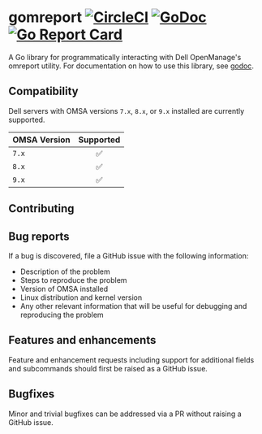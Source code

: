 # gomreport [![CircleCI](https://circleci.com/gh/bobmshannon/gomreport.svg?style=svg)](https://circleci.com/gh/bobmshannon/gomreport) [![GoDoc](https://godoc.org/github.com/bobmshannon/gomreport?status.svg)](https://godoc.org/github.com/bobmshannon/gomreport) [![Go Report Card](https://goreportcard.com/badge/github.com/bobmshannon/gomreport)](https://goreportcard.com/report/github.com/bobmshannon/gomreport)
A Go library for programmatically interacting with Dell OpenManage's omreport utility. For documentation on how to use this library, see [godoc](https://godoc.org/github.com/bobmshannon/gomreport).

## Compatibility

Dell servers with OMSA versions `7.x`, `8.x`, or `9.x` installed are currently supported.

| OMSA Version  | Supported     |
| ------------- |:-------------:|
| `7.x`         | ✅            |
| `8.x`         | ✅            |
| `9.x`         | ✅

## Contributing

## Bug reports

If a bug is discovered, file a GitHub issue with the following information:

- Description of the problem
- Steps to reproduce the problem
- Version of OMSA installed
- Linux distribution and kernel version
- Any other relevant information that will be useful for debugging and reproducing the problem

## Features and enhancements

Feature and enhancement requests including support for additional fields and subcommands should first be raised as a GitHub issue.

## Bugfixes

Minor and trivial bugfixes can be addressed via a PR without raising a GitHub issue.
